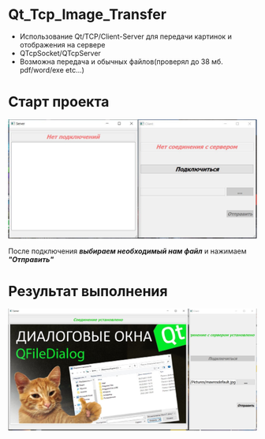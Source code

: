 # Qt_Tcp_Image_Transfer
* Использование Qt/TCP/Client-Server для передачи картинок и отображения на сервере
* QTcpSocket/QTcpServer
* Возможна передача и обычных файлов(проверял до 38 мб. pdf/word/exe etc...)

# Старт проекта

![Иллюстрация_Начало](https://github.com/piffs1/Qt_Tcp_Image_Transfer/blob/main/Screenshots/Execute/Starting.JPG)

После подключения ___выбираем необходимый нам файл___ и нажимаем ***"Отправить"***

# Результат выполнения

![Иллюстрация_Начало](https://github.com/piffs1/Qt_Tcp_Image_Transfer/blob/main/Screenshots/Execute/Finishing.JPG)
